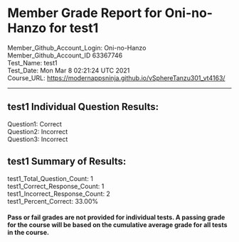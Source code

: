 # Member Grade Report for Oni-no-Hanzo for test1  
   
Member_Github_Account_Login: Oni-no-Hanzo  
Member_Github_Account_ID 63367746  
Test_Name: test1  
Test_Date: Mon Mar  8 02:21:24 UTC 2021  
Course_URL: https://modernappsninja.github.io/vSphereTanzu301_vt4163/  
   
---  
## test1 Individual Question Results:  
Question1: Correct  
Question2: Incorrect  
Question3: Incorrect  
## test1 Summary of Results:  
test1_Total_Question_Count: 1  
test1_Correct_Response_Count: 1  
test1_Incorrect_Response_Count: 2  
test1_Percent_Correct: 33.00%  
#### Pass or fail grades are not provided for individual tests. A passing grade for the course will be based on the cumulative average grade for all tests in the course.  
